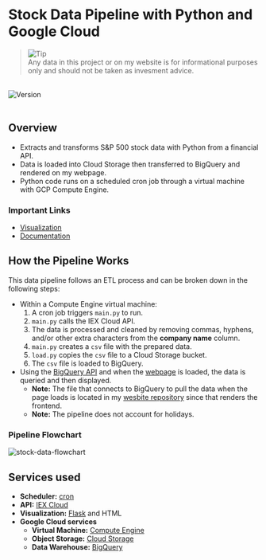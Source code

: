 # Stock Data Pipeline with Python and Google Cloud

> <picture>
>   <source media="(prefers-color-scheme: light)" srcset="https://storage.googleapis.com/website-storage-bucket/icons/warning.svg">
>   <img alt="Tip" src="https://storage.googleapis.com/website-storage-bucket/icons/warning.svg">
> </picture><br>
> Any data in this project or on my website is for informational purposes only and should not be taken as invesment advice.

<br>

<div>
    <img alt="Version" src="https://img.shields.io/badge/Project Number-1-orange.svg?cacheSeconds=2592000" />
</div>

<br>

## Overview
* Extracts and transforms S&P 500 stock data with Python from a financial API.
* Data is loaded into Cloud Storage then transferred to BigQuery and rendered on my webpage.
* Python code runs on a scheduled cron job through a virtual machine with GCP Compute Engine.

### Important Links
* [Visualization](https://www.digitalghost.dev/stock-data-pipeline)
* [Documentation](https://www.digitalghost.dev/docs/stock-data-pipeline)

## How the Pipeline Works

This data pipeline follows an ETL process and can be broken down in the following steps:

* Within a Compute Engine virtual machine: 
    1. A cron job triggers `main.py` to run.
    2. `main.py` calls the IEX Cloud API.
    3. The data is processed and cleaned by removing commas, hyphens, and/or other extra characters from the **company name** column.
    4. `main.py` creates a `csv` file with the prepared data.
    5. `load.py` copies the `csv` file to a Cloud Storage bucket.
    6. The `csv` file is loaded to BigQuery.
* Using the [BigQuery API](https://cloud.google.com/bigquery/docs/quickstarts/quickstart-client-libraries) and when the [webpage](https://www.digitalghost.dev/projects/stock-data-pipeline) is loaded, the data is queried and then displayed.
    * **Note:** The file that connects to BigQuery to pull the data when the page loads is located in my [wesbite repository](https://github.com/digitalghost-dev/website/) since that renders the frontend.
    * **Note:** The pipeline does not account for holidays.

### Pipeline Flowchart
![stock-data-flowchart](https://storage.googleapis.com/pipeline-flowcharts/stock-data-pipeline-flowchart.png)

## Services used

* **Scheduler:** [cron](https://en.wikipedia.org/wiki/Cron)
* **API:** [IEX Cloud](https://www.iexcloud.io)
* **Visualization:** [Flask](https://flask.palletsprojects.com/en/2.2.x/) and HTML
* **Google Cloud services**
    * **Virtual Machine:** [Compute Engine ](https://cloud.google.com/compute)
    * **Object Storage:** [Cloud Storage](https://cloud.google.com/storage)
    * **Data Warehouse:** [BigQuery](https://cloud.google.com/bigquery/)